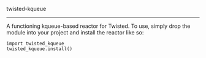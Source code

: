 twisted-kqueue
**************

A functioning kqueue-based reactor for Twisted. To use, simply drop the
module into your project and install the reactor like so:

    import twisted_kqueue
    twisted_kqueue.install()
